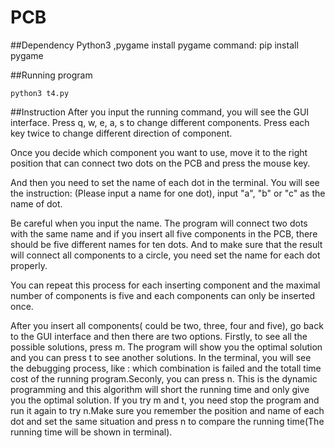 # PCB

##Dependency
Python3 ,pygame
install pygame command: pip install pygame


##Running program
```
python3 t4.py
```

##Instruction
After you input the running command, you will see the GUI interface. Press q, w, e, a, s to change different components. Press each key twice to change different direction of component.

Once you decide which component you want to use, move it to the right position that can connect two dots on the PCB and press the mouse key.

And then you need to set the name of each dot in the terminal.
You will see the instruction: (Please input a name for one dot), input "a", "b" or "c" as the name of dot.

Be careful when you input the name. The program will connect two dots with the same name and if you insert all five components in the PCB, there should be five different names for ten dots. And to make sure that the result will connect all components to a circle, you need set the name for each dot properly.

You can repeat this process for each inserting component and the maximal number of components is five and each components can only be inserted once.

After you insert all components( could be two, three, four and five), go back to the GUI interface and then there are two options. Firstly, to see all the possible solutions, press m. The program will show you the optimal solution and you can press t to see another solutions. In the terminal, you will see the debugging process, like : which combination is failed and the totall time cost of the running program.Seconly, you can press n. This is the dynamic programming and this algorithm will short the running time and only give you the optimal solution. If you try m and t, you need stop the program and run it again to try n.Make sure you remember the position and name of each dot and set the same situation and press n to compare the running time(The running time will be shown in terminal).
